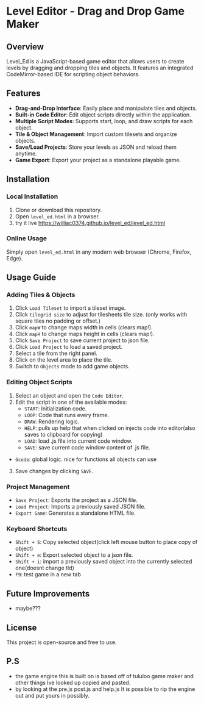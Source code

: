 # Level Editor - Drag and Drop Game Maker

## Overview
Level_Ed is a JavaScript-based game editor that allows users to create levels by dragging and dropping tiles and objects. It features an integrated CodeMirror-based IDE for scripting object behaviors.

## Features
- **Drag-and-Drop Interface**: Easily place and manipulate tiles and objects.
- **Built-in Code Editor**: Edit object scripts directly within the application.
- **Multiple Script Modes**: Supports start, loop, and draw scripts for each object.
- **Tile & Object Management**: Import custom tilesets and organize objects.
- **Save/Load Projects**: Store your levels as JSON and reload them anytime.
- **Game Export**: Export your project as a standalone playable game.

## Installation
### Local Installation
1. Clone or download this repository.
2. Open `level_ed.html` in a browser.
3. try it live https://williac0374.github.io/level_ed/level_ed.html
### Online Usage
Simply open `level_ed.html` in any modern web browser (Chrome, Firefox, Edge).

## Usage Guide
### **Adding Tiles & Objects**
1. Click `Load Tileset` to import a tileset image.
2. Click `tilegrid size` to adjust for tilesheets tile size. (only works with square tiles no padding or offset.)
3. Click `mapW` to change maps width in cells (clears map!).
4. Click `mapH` to change maps height in cells (clears map!).
5. Click `Save Project` to save current project to json file.
6. Click `Load Project` to load a saved project.
7. Select a tile from the right panel.
8. Click on the level area to place the tile.
9. Switch to `Objects` mode to add game objects.

### **Editing Object Scripts**
1. Select an object and open the `Code Editor`.
2. Edit the script in one of the available modes:
   - `START`: Initialization code.
   - `LOOP`: Code that runs every frame.
   - `DRAW`: Rendering logic.
   - `HELP`: pulls up help that when clicked on injects code into editor(also saves to clipboard for copying)
   - `LOAD`: load .js file into current code window.
   - `SAVE`: save current code window content of .js file.
  - `Gcode`: global logic. nice for functions all objects can use 
3. Save changes by clicking `SAVE`.

### **Project Management**
- `Save Project`: Exports the project as a JSON file.
- `Load Project`: Imports a previously saved JSON file.
- `Export Game`: Generates a standalone HTML file.

### **Keyboard Shortcuts**
- `Shift + S`: Copy selected object(click left mouse button to place copy of object)
- `Shift + e`: Export selected object to a json file.
- `Shift + i`: import a previously saved object into the currently selected one(doesnt change tId)
- `F9`: test game in a new tab

## Future Improvements
- maybe???

## License
This project is open-source and free to use.
 
## P.S
- the game engine this is built on is based off of tululoo game maker and other things Ive looked up copied and pasted.
- by looking at the pre.js  post.js  and help.js It is possible to rip the engine out and put yours in possibly.


